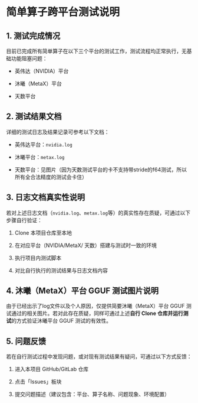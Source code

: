 # 简单算子跨平台测试说明

## 1. 测试完成情况

目前已完成所有简单算子在以下三个平台的测试工作，测试流程均正常执行，无基础功能阻塞问题：



*   英伟达（NVIDIA）平台

*   沐曦（MetaX）平台

*   天数平台

## 2. 测试结果文档

详细的测试日志及结果记录可参考以下文档：



*   英伟达平台：`nvidia.log`

*   沐曦平台：`metax.log`

*   天数平台：见图片（因为天数测试平台的卡不支持带stride的f64测试，所以所有全合法精度的测试会卡住）

## 3. 日志文档真实性说明

若对上述日志文档（`nvidia.log`、`metax.log`等）的真实性存在质疑，可通过以下步骤自行验证：



1.  Clone 本项目仓库至本地

2.  在对应平台（NVIDIA/MetaX/ 天数）搭建与测试时一致的环境

3.  执行项目内测试脚本

4.  对比自行执行的测试结果与日志文档内容

## 4. 沐曦（MetaX）平台 GGUF 测试图片说明

由于已经出示了log文件以及个人原因，仅提供简要沐曦（MetaX）平台 GGUF 测试通过的相关图片。若对此存在质疑，同样可通过上述**自行 Clone 仓库并运行测试**的方式验证沐曦平台 GGUF 测试的有效性。

## 5. 问题反馈

若在自行测试过程中发现问题，或对现有测试结果有疑问，可通过以下方式反馈：



1.  进入本项目 GitHub/GitLab 仓库

2.  点击「Issues」板块

3.  提交问题描述（建议包含：平台、算子名称、问题现象、环境配置）





